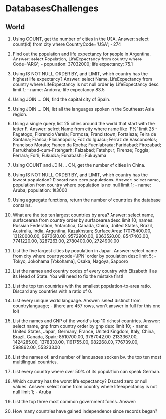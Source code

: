 # DatabasesChallenges

## World
1. Using COUNT, get the number of cities in the USA.
Answer: select count(id) from city where CountryCode='USA'; - 274

2. Find out the population and life expectancy for people in Argentina.
Answer: select Population, LifeExpectancy from country where Code='ARG'; - population: 37032000; life expectancy: 75.1

3. Using IS NOT NULL, ORDER BY, and LIMIT, which country has the highest life expectancy?
Answer: select Name, LifeExpectancy from country where LifeExpectancy is not null order by LifeExpectancy desc limit 1; - name: Andorra; life expectancy 83.5

4. Using JOIN ... ON, find the capital city of Spain.
5. Using JOIN ... ON, list all the languages spoken in the Southeast Asia region.
6. Using a single query, list 25 cities around the world that start with the letter F.
Answer: select Name from city where name like 'F%' limit 25 - Fagatogo; Florencio Varela; Formosa; Francistown; Fortaleza; Feira de Santana; Franca; Florianopolis; Foz do Iguacu; Ferraz de Vasconcelos; Francisco Morato; Franco da Rocha; Fuenlabrada; Faridabad; Firozabad; Farrukhabad-cum-Fatehgarh; Faizabad; Fatehpur; Firenze; Foggia; Ferrara; Forli; Fukuoka; Funabashi; Fukuyama

7. Using COUNT and JOIN ... ON, get the number of cities in China.
8. Using IS NOT NULL, ORDER BY, and LIMIT, which country has the lowest population? Discard non-zero populations.
Answer: select name, population from country where population is not null limit 1; - name: Aruba; population: 103000

9. Using aggregate functions, return the number of countries the database contains.
10. What are the top ten largest countries by area?
Answer: select name, surfacearea from country order by surfacearea desc limit 10; names: Russian Federation, Antarctica, Canada, China, United States, Brazil, Australia, India, Argentina, Kazakhstan; Surface Area: 17075400,00, 13120000.00, 9970610.00, 9572900,00, 9363520.00, 8547403.00, 7741220.00, 3287263.00, 2780400.00, 2724900.00

11. List the five largest cities by population in Japan.
Answer: select name from city where countrycode='JPN' order by population desc limit 5; - Tokyo, Jokohama [Yokohama], Osaka, Nagoya, Sapporo

12. List the names and country codes of every country with Elizabeth II as its Head of State. You will need to fix the mistake first!
13. List the top ten countries with the smallest population-to-area ratio. Discard any countries with a ratio of 0.
14. List every unique world language.
Answer: select distinct from countrylanguage; - (there are 457 rows, won't answer in full for this one lol)

15. List the names and GNP of the world's top 10 richest countries.
Answer: select name, gnp from country order by gnp desc limit 10; - name: United States, Japan, Germany, France, United Kingdom, Italy, China, Brazil, Canada, Spain; 8510700.00, 3787042.00, 2133367.00, 1424285.00, 1378330.00, 1161755.00, 982268.00, 776739.00, 598862.00, 553233.00

16. List the names of, and number of languages spoken by, the top ten most multilingual countries.
17. List every country where over 50% of its population can speak German.
18. Which country has the worst life expectancy? Discard zero or null values.
Answer: select name from country where lifeexpectancy is not null limit 1; - Aruba

19. List the top three most common government forms.
Answer: 

20. How many countries have gained independence since records began?
